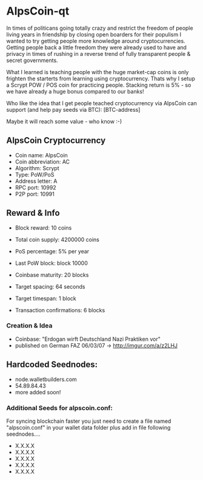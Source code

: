 # AlpsCoin-qt

In times of politicans going totally crazy and restrict the freedom of people living years in friendship by closing open boarders for their populism I wanted to try getting people more knowledge around cryptocurrencies. Getting people back a little freedom they were already used to have and privacy in times of rushing in a reverse trend of fully transparent people & secret governments.

What I learned is teaching people with the huge market-cap coins is only frighten the starterts from learning using cryptocurrency. Thats why I setup a Scrypt POW / POS coin for practicing people. Stacking return is 5% - so we have already a huge bonus compared to our banks!

Who like the idea that I get people teached cryptocurrency via AlpsCoin can support (and help pay seeds via BTC):
[BTC-address]

Maybe it will reach some value - who know :-)


## AlpsCoin Cryptocurrency
- Coin name:	AlpsCoin
- Coin abbreviation:	AC
- Algorithm:	Scrypt
- Type:	PoW/PoS
- Address letter:	A
- RPC port:	10992
- P2P port:	10991

## Reward & Info

- Block reward:	10 coins
- Total coin supply:	4200000 coins

- PoS percentage:	5% per year
- Last PoW block:	block 10000
- Coinbase maturity:	20 blocks
- Target spacing:	64 seconds
- Target timespan:	1 block
- Transaction confirmations:	6 blocks

### Creation & Idea

- Coinbase: "Erdogan wirft Deutschland Nazi Praktiken vor" 
- published on German FAZ 06/03/07 -> http://imgur.com/a/z2LHJ



## Hardcoded Seednodes:	
- node.walletbuilders.com
- 54.89.84.43
- more added soon!

### Additional Seeds for alpscoin.conf:

For syncing blockchain faster you just need to create a file named "alpscoin.conf" in your wallet data folder plus add in file following seednodes....

- X.X.X.X
- X.X.X.X
- X.X.X.X
- X.X.X.X
- X.X.X.X

